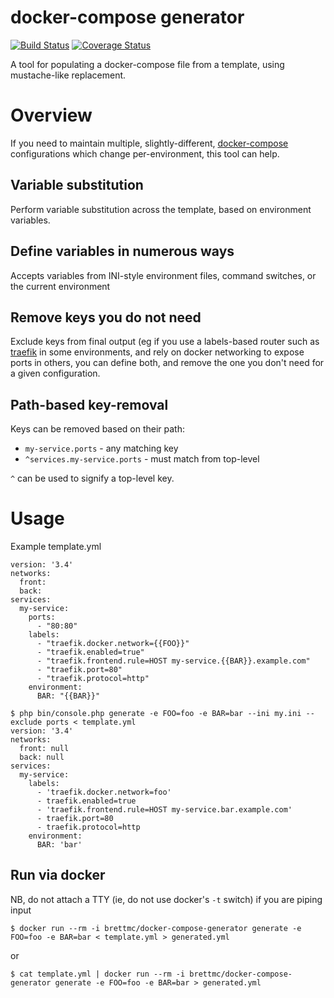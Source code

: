 # docker-compose generator
[![Build Status](https://travis-ci.com/brettmc/docker-compose-generator.svg?branch=master)](https://travis-ci.com/brettmc/docker-compose-generator)
[![Coverage Status](https://coveralls.io/repos/github/brettmc/docker-compose-generator/badge.svg?branch=master)](https://coveralls.io/github/brettmc/docker-compose-generator?branch=master)

A tool for populating a docker-compose file from a template, using mustache-like replacement.

# Overview
If you need to maintain multiple, slightly-different, [docker-compose](https://docs.docker.com/compose) configurations
which change per-environment, this tool can help.

## Variable substitution
Perform variable substitution across the template, based on environment variables.

## Define variables in numerous ways
Accepts variables from INI-style environment files, command switches, or the current environment

## Remove keys you do not need
Exclude keys from final output (eg if you use a labels-based router such as [traefik](https://traefik.io) in some environments, and
rely on docker networking to expose ports in others, you can define both, and remove the one you don't need for a given configuration.

## Path-based key-removal
Keys can be removed based on their path:
* ```my-service.ports``` - any matching key
* ```^services.my-service.ports``` - must match from top-level

`^` can be used to signify a top-level key.

# Usage
Example template.yml
```
version: '3.4'
networks:
  front:
  back:
services:
  my-service:
    ports:
      - "80:80"
    labels:
      - "traefik.docker.network={{FOO}}"
      - "traefik.enabled=true"
      - "traefik.frontend.rule=HOST my-service.{{BAR}}.example.com"
      - "traefik.port=80"
      - "traefik.protocol=http"
    environment:
      BAR: "{{BAR}}"
```

```
$ php bin/console.php generate -e FOO=foo -e BAR=bar --ini my.ini --exclude ports < template.yml
version: '3.4'
networks:
  front: null
  back: null
services:
  my-service:
    labels:
      - 'traefik.docker.network=foo'
      - traefik.enabled=true
      - 'traefik.frontend.rule=HOST my-service.bar.example.com'
      - traefik.port=80
      - traefik.protocol=http
    environment:
      BAR: 'bar'
```
## Run via docker
NB, do not attach a TTY (ie, do not use docker's `-t` switch) if you are piping input
```
$ docker run --rm -i brettmc/docker-compose-generator generate -e FOO=foo -e BAR=bar < template.yml > generated.yml
```
or
```
$ cat template.yml | docker run --rm -i brettmc/docker-compose-generator generate -e FOO=foo -e BAR=bar > generated.yml
```
